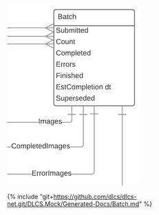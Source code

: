 ![](./batch.png)

{% include "git+https://github.com/dlcs/dlcs-net.git/DLCS.Mock/Generated-Docs/Batch.md" %}
